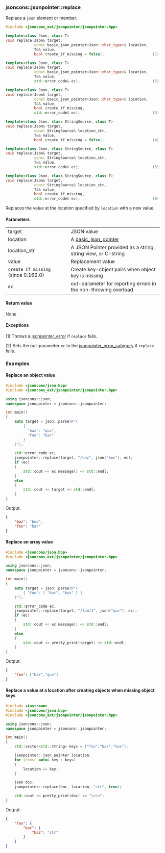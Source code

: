 ### jsoncons::jsonpointer::replace

Replace a `json` element or member.

```c++
#include <jsoncons_ext/jsonpointer/jsonpointer.hpp>

template<class Json, class T>
void replace(Json& target, 
             const basic_json_pointer<Json::char_type>& location, 
             T&& value, 
             bool create_if_missing = false);                      (1)

template<class Json, class T>
void replace(Json& target, 
             const basic_json_pointer<Json::char_type>& location, 
             T&& value, 
             std::error_code& ec);                                 (2)

template<class Json, class T>
void replace(Json& target, 
             const basic_json_pointer<Json::char_type>& location, 
             T&& value, 
             bool create_if_missing, 
             std::error_code& ec);                                 (3)

template<class Json, class StringSource, class T>
void replace(Json& target, 
             const StringSource& location_str, 
             T&& value, 
             bool create_if_missing = false);                      (4)

template<class Json, class StringSource, class T>
void replace(Json& target, 
             const StringSource& location_str, 
             T&& value, 
             std::error_code& ec);                                 (5)

template<class Json, class StringSource, class T>
void replace(Json& target, 
             const StringSource& location_str, 
             T&& value, 
             bool create_if_missing, 
             std::error_code& ec);                                 (6)
```

Replaces the value at the location specified by `location` with a new value. 

#### Parameters
<table>
  <tr>
    <td>target</td>
    <td>JSON value</td> 
  </tr>
  <tr>
    <td>location</td>
    <td>A <a href="basic_json_pointer.md">basic_json_pointer</a></td> 
  </tr>
  <tr>
    <td>location_str</td>
    <td>A JSON Pointer provided as a string, string view, or C-string</td> 
  </tr>
  <tr>
    <td>value</td>
    <td>Replacement value</td> 
  </tr>
  <tr>
    <td><code>create_if_missing</code> (since 0.162.0)</td>
    <td>Create key-object pairs when object key is missing</td> 
  </tr>
  <tr>
    <td><code>ec</code></td>
    <td>out-parameter for reporting errors in the non-throwing overload</td> 
  </tr>
</table>

#### Return value

None

#### Exceptions

(1) Throws a [jsonpointer_error](jsonpointer_error.md) if `replace` fails.
 
(2) Sets the out-parameter `ec` to the [jsonpointer_error_category](jsonpointer_errc.md) if `replace` fails. 

### Examples

#### Replace an object value

```c++
#include <jsoncons/json.hpp>
#include <jsoncons_ext/jsonpointer/jsonpointer.hpp>

using jsoncons::json;
namespace jsonpointer = jsoncons::jsonpointer;

int main()
{
    auto target = json::parse(R"(
        {
          "baz": "qux",
          "foo": "bar"
        }
    )");

    std::error_code ec;
    jsonpointer::replace(target, "/baz", json("boo"), ec);
    if (ec)
    {
        std::cout << ec.message() << std::endl;
    }
    else
    {
        std::cout << target << std::endl;
    }
}
```
Output:
```json
{
    "baz": "boo",
    "foo": "bar"
}
```

#### Replace an array value

```c++
#include <jsoncons/json.hpp>
#include <jsoncons_ext/jsonpointer/jsonpointer.hpp>

using jsoncons::json;
namespace jsonpointer = jsoncons::jsonpointer;

int main()
{
    auto target = json::parse(R"(
        { "foo": [ "bar", "baz" ] }
    )");

    std::error_code ec;
    jsonpointer::replace(target, "/foo/1", json("qux"), ec);
    if (ec)
    {
        std::cout << ec.message() << std::endl;
    }
    else
    {
        std::cout << pretty_print(target) << std::endl;
    }
}
```
Output:
```json
{
    "foo": ["bar","qux"]
}
```

#### Replace a value at a location after creating objects when missing object keys

```c++
#include <iostream>
#include <jsoncons/json.hpp>
#include <jsoncons_ext/jsonpointer/jsonpointer.hpp>

using jsoncons::json;
namespace jsonpointer = jsoncons::jsonpointer;

int main()
{
    std::vector<std::string> keys = {"foo","bar","baz"};

    jsonpointer::json_pointer location;
    for (const auto& key : keys)
    {
        location /= key;
    }

    json doc;
    jsonpointer::replace(doc, location, "str", true);

    std::cout << pretty_print(doc) << "\n\n";
}
```
Output:
```json
{
    "foo": {
        "bar": {
            "baz": "str"
        }
    }
}
```

